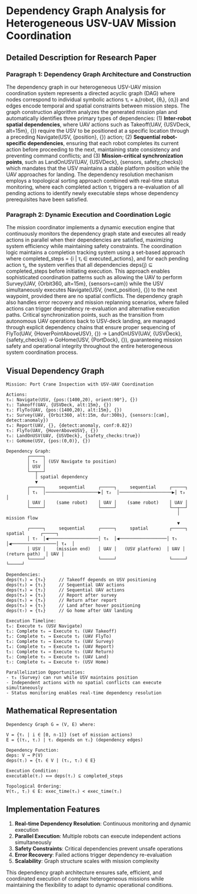 # Dependency Graph Analysis for Heterogeneous USV-UAV Mission Coordination

## Detailed Description for Research Paper

### Paragraph 1: Dependency Graph Architecture and Construction

The dependency graph in our heterogeneous USV-UAV mission coordination system represents a directed acyclic graph (DAG) where nodes correspond to individual symbolic actions τᵢ = aᵢ(robot, {θᵢ}, {σᵢ}) and edges encode temporal and spatial constraints between mission steps. The graph construction algorithm analyzes the generated mission plan and automatically identifies three primary types of dependencies: (1) **Inter-robot spatial dependencies**, where UAV actions such as Takeoff(UAV, {USVDeck, alt=15m}, {}) require the USV to be positioned at a specific location through a preceding Navigate(USV, {position}, {}) action; (2) **Sequential robot-specific dependencies**, ensuring that each robot completes its current action before proceeding to the next, maintaining state consistency and preventing command conflicts; and (3) **Mission-critical synchronization points**, such as LandOnUSV(UAV, {USVDeck}, {sensors, safety_checks}) which mandates that the USV maintains a stable platform position while the UAV approaches for landing. The dependency resolution mechanism employs a topological sorting approach combined with real-time status monitoring, where each completed action τᵢ triggers a re-evaluation of all pending actions to identify newly executable steps whose dependency prerequisites have been satisfied.

### Paragraph 2: Dynamic Execution and Coordination Logic

The mission coordinator implements a dynamic execution engine that continuously monitors the dependency graph state and executes all ready actions in parallel when their dependencies are satisfied, maximizing system efficiency while maintaining safety constraints. The coordination logic maintains a completion tracking system using a set-based approach where completed_steps = {i | τᵢ ∈ executed_actions}, and for each pending action τⱼ, the system verifies that all dependencies deps(j) ⊆ completed_steps before initiating execution. This approach enables sophisticated coordination patterns such as allowing the UAV to perform Survey(UAV, {Orbit360, alt=15m}, {sensors=cam}) while the USV simultaneously executes Navigate(USV, {next_position}, {}) to the next waypoint, provided there are no spatial conflicts. The dependency graph also handles error recovery and mission replanning scenarios, where failed actions can trigger dependency re-evaluation and alternative execution paths. Critical synchronization points, such as the transition from autonomous UAV operations back to USV-deck landing, are managed through explicit dependency chains that ensure proper sequencing of FlyTo(UAV, {HoverPointAboveUSV}, {}) → LandOnUSV(UAV, {USVDeck}, {safety_checks}) → GoHome(USV, {PortDock}, {}), guaranteeing mission safety and operational integrity throughout the entire heterogeneous system coordination process.

## Visual Dependency Graph

```
Mission: Port Crane Inspection with USV-UAV Coordination

Actions:
τ₀: Navigate(USV, {pos:(1400,20), orient:90°}, {})
τ₁: Takeoff(UAV, {USVDeck, alt:15m}, {})  
τ₂: FlyTo(UAV, {pos:(1400,20), alt:15m}, {})
τ₃: Survey(UAV, {Orbit360, alt:15m, dur:300s}, {sensors:[cam], detect:anomaly})
τ₄: Report(UAV, {}, {detect:anomaly, conf:0.82})
τ₅: FlyTo(UAV, {HoverAboveUSV}, {})
τ₆: LandOnUSV(UAV, {USVDeck}, {safety_checks:true})
τ₇: GoHome(USV, {pos:(0,0)}, {})

Dependency Graph:
        ┌─────┐
        │ τ₀  │ (USV Navigate to position)
        │ USV │
        └──┬──┘
           │ spatial dependency
           ▼
        ┌─────┐     sequential     ┌─────┐     sequential     ┌─────┐
        │ τ₁  │────────────────────▶│ τ₂  │────────────────────▶│ τ₃  │
        │ UAV │    (same robot)    │ UAV │    (same robot)    │ UAV │
        └─────┘                    └─────┘                    └──┬──┘
                                                                 │ mission flow
                                                                 ▼
        ┌─────┐     sequential     ┌─────┐     spatial        ┌─────┐     spatial      ┌─────┐
        │ τ₇  │◀───────────────────│ τ₆  │◀──────────────────│ τ₅  │◀─────────────────│ τ₄  │
        │ USV │    (mission end)   │ UAV │   (USV platform)  │ UAV │   (return path)  │ UAV │
        └─────┘                    └─────┘                    └─────┘                  └─────┘

Dependencies:
deps(τ₁) = {τ₀}     // Takeoff depends on USV positioning
deps(τ₂) = {τ₁}     // Sequential UAV actions
deps(τ₃) = {τ₂}     // Sequential UAV actions  
deps(τ₄) = {τ₃}     // Report after survey
deps(τ₅) = {τ₄}     // Return after report
deps(τ₆) = {τ₅}     // Land after hover positioning
deps(τ₇) = {τ₆}     // Go home after UAV landing

Execution Timeline:
t₀: Execute τ₀ (USV Navigate)
t₁: Complete τ₀ → Execute τ₁ (UAV Takeoff)  
t₂: Complete τ₁ → Execute τ₂ (UAV FlyTo)
t₃: Complete τ₂ → Execute τ₃ (UAV Survey) 
t₄: Complete τ₃ → Execute τ₄ (UAV Report)
t₅: Complete τ₄ → Execute τ₅ (UAV Return)
t₆: Complete τ₅ → Execute τ₆ (UAV Land)
t₇: Complete τ₆ → Execute τ₇ (USV Home)

Parallelization Opportunities:
- τ₃ (Survey) can run while USV maintains position
- Independent actions with no spatial conflicts can execute simultaneously
- Status monitoring enables real-time dependency resolution
```

## Mathematical Representation

```
Dependency Graph G = (V, E) where:

V = {τᵢ | i ∈ [0, n-1]} (set of mission actions)
E = {(τᵢ, τⱼ) | τⱼ depends on τᵢ} (dependency edges)

Dependency Function:
deps: V → P(V)
deps(τⱼ) = {τᵢ ∈ V | (τᵢ, τⱼ) ∈ E}

Execution Condition:
executable(τⱼ) ⟺ deps(τⱼ) ⊆ completed_steps

Topological Ordering:
∀(τᵢ, τⱼ) ∈ E: exec_time(τᵢ) < exec_time(τⱼ)
```

## Implementation Features

1. **Real-time Dependency Resolution**: Continuous monitoring and dynamic execution
2. **Parallel Execution**: Multiple robots can execute independent actions simultaneously  
3. **Safety Constraints**: Critical dependencies prevent unsafe operations
4. **Error Recovery**: Failed actions trigger dependency re-evaluation
5. **Scalability**: Graph structure scales with mission complexity

This dependency graph architecture ensures safe, efficient, and coordinated execution of complex heterogeneous missions while maintaining the flexibility to adapt to dynamic operational conditions.
